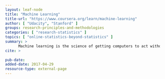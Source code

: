 ```yaml
---
layout: leaf-node
title: "Machine Learning"
title-url: "https://www.coursera.org/learn/machine-learning"
author: [ "Udacity", "Stanford" ]
groups: research-principles-and-methodologies
categories: [ "research-statistics" ]
topics: [ "online-statistics-beyond-statistics" ]
summary: >
      Machine learning is the science of getting computers to act without being explicitly programmed. In the past decade, machine learning has given us self-driving cars, practical speech recognition, effective web search, and a vastly improved understanding of the human genome. Machine learning is so pervasive today that you probably use it dozens of times a day without knowing it. Many researchers also think it is the best way to make progress towards human-level AI. In this class, you will learn about the most effective machine learning techniques, and gain practice implementing them and getting them to work for yourself. More importantly, you'll learn about not only the theoretical underpinnings of learning, but also gain the practical know-how needed to quickly and powerfully apply these techniques to new problems. Finally, you'll learn about some of Silicon Valley's best practices in innovation as it pertains to machine learning and AI.
cite: >
     
pub-date: 
added-date: 2017-04-29
resource-type: external-page
---
```

